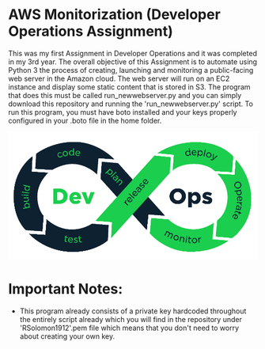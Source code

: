 # AWS Monitorization (Developer Operations Assignment)
This was my first Assignment in Developer Operations and it was completed in my 3rd year. The overall objective of this Assignment is to automate using Python 3 the process of creating, launching and monitoring a public-facing web server in the Amazon cloud. The web
server will run on an EC2 instance and display some static content that is stored in S3. The
program that does this must be called run_newwebserver.py and you can simply download this repository and running the 'run_newwebserver.py'
script. To run this program, you must have boto installed and your keys properly configured in your .boto file in the home folder. 

<img src="IMG/Devops.png" width="900">


# Important Notes:
- This program already consists of a private key hardcoded throughout the entirely script already which you will find in the repository under 'RSolomon1912'.pem file which means that you don't need to worry about creating your own key.

